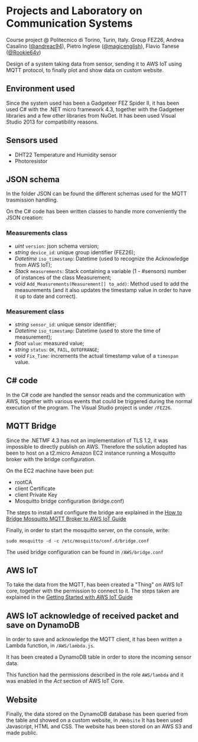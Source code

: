 # Projects and Laboratory on Communication Systems
Course project @ Politecnico di Torino, Turin, Italy.
Group FEZ26, Andrea Casalino ([@andreac94](https://github.com/andreac94)), Pietro Inglese ([@magicenglish](https://github.com/magicenglish)), Flavio Tanese ([@Rookie64v](https://github.com/Rookie64v))

Design of a system taking data from sensor, sending it to AWS IoT using MQTT protocol, to finally plot and show data on custom website.

## Environment used
Since the system used has been a Gadgeteer FEZ Spider II, it has been used C# with the .NET micro framework 4.3, together with the Gadgeteer libraries and a few other libraries from NuGet.
It has been used Visual Studio 2013 for compatibility reasons.

## Sensors used

* DHT22 Temperature and Humidity sensor
* Photoresistor

## JSON schema

In the folder JSON can be found the different schemas used for the MQTT trasmission handling.

On the C# code has been written classes to handle more conveniently the JSON creation:

### Measurements class

-   *uint* `version`: json schema version;
-   *string* `device_id`: unique group identifier (FEZ26);
-   *Datetime* `iso_timestamp`: Datetime (used to recognize the Acknowledge from AWS IoT);
-   *Stack<Measurements>* `measurements`: Stack containing a variable (1 - #sensors) number of instances of the class Measurement;
-   *void* `Add_Measurements(Measurement[] to_add)`: Method used to add the measurements (and it also updates the timestamp value in order to have it up to date and correct).

### Measurement class

-   *string* `sensor_id`: unique sensor identifier;
-   *Datetime* `iso_timestamp`: Datetime (used to store the time of measurement);
-   *float* `value`: measured value;
-   *string* `status`: `OK`, `FAIL`, `OUTOFRANGE`;
-   *void* `Fix_Time`: increments the actual timestamp value of a `timespan` value.

## C# code
In the C# code are handled the sensor reads and the communication with AWS, together with various events that could be triggered during the normal execution of the program.
The Visual Studio project is under `/FEZ26`.

## MQTT Bridge
Since the .NETMF 4.3 has not an implementation of TLS 1.2, it was impossible to directly publish on AWS. Therefore the solution adopted has been to host on a t2.micro Amazon EC2 instance running a Mosquitto broker with the bridge configuration.

On the EC2 machine have been put:
* rootCA
* client Certificate
* client Private Key
* Mosquitto bridge configuration (bridge.conf)

The steps to install and configure the bridge are explained in the [ How to Bridge Mosquitto MQTT Broker to AWS IoT Guide ](https://aws.amazon.com/blogs/iot/how-to-bridge-mosquitto-mqtt-broker-to-aws-iot/)

Finally, in order to start the mosquitto server, on the console, write:
```
sudo mosquitto -d -c /etc/mosquitto/conf.d/bridge.conf
```

The used bridge configuration can be found in `/AWS/bridge.conf`

## AWS IoT
To take the data from the MQTT, has been created a "Thing" on AWS IoT core, together with the permission to connect to it.
The steps taken are explained in the [ Getting Started with AWS IoT Guide ](https://docs.aws.amazon.com/iot/latest/developerguide/iot-gs.html)

## AWS IoT acknowledge of received packet and save on DynamoDB
In order to save and acknowledge the MQTT client, it has been written a Lambda function, in `/AWS/lambda.js`.

It has been created a DynamoDB table in order to store the incoming sensor data.

This function had the permissions described in the role `AWS/lambda` and it was enabled in the _Act_ section of AWS IoT Core.

## Website
Finally, the data stored on the DynamoDB database has been queried from the table and showed on a custom website, in `/Website`
It has been used Javascript, HTML and CSS.
The website has been stored on an AWS S3 and made public.
